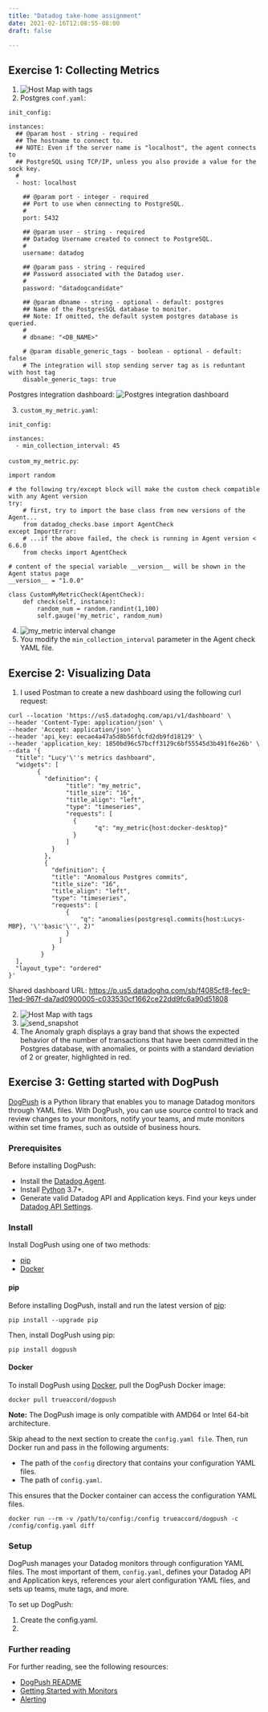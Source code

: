 ```yaml
---
title: "Datadog take-home assignment"
date: 2021-02-16T12:08:55-08:00
draft: false

---
```


## Exercise 1: Collecting Metrics

1. ![Host Map with tags](/images/1_1_hostmap_tags.png)
2. Postgres `conf.yaml`: 

```
init_config:

instances:
  ## @param host - string - required
  ## The hostname to connect to.
  ## NOTE: Even if the server name is "localhost", the agent connects to
  ## PostgreSQL using TCP/IP, unless you also provide a value for the sock key.
  #
  - host: localhost

    ## @param port - integer - required
    ## Port to use when connecting to PostgreSQL.
    #
    port: 5432

    ## @param user - string - required
    ## Datadog Username created to connect to PostgreSQL.
    #
    username: datadog

    ## @param pass - string - required
    ## Password associated with the Datadog user.
    #
    password: "datadogcandidate"

    ## @param dbname - string - optional - default: postgres
    ## Name of the PostgresSQL database to monitor.
    ## Note: If omitted, the default system postgres database is queried.
    #
    # dbname: "<DB_NAME>"

    # @param disable_generic_tags - boolean - optional - default: false
    # The integration will stop sending server tag as is reduntant with host tag
    disable_generic_tags: true
```
Postgres integration dashboard: 
![Postgres integration dashboard](/images/1_2_postgres_integration_dashboard.png)

3. `custom_my_metric.yaml`:

```
init_config:

instances:
  - min_collection_interval: 45
 ```

`custom_my_metric.py`:

```
import random 

# the following try/except block will make the custom check compatible with any Agent version
try:
    # first, try to import the base class from new versions of the Agent...
    from datadog_checks.base import AgentCheck
except ImportError:
    # ...if the above failed, the check is running in Agent version < 6.6.0
    from checks import AgentCheck

# content of the special variable __version__ will be shown in the Agent status page
__version__ = "1.0.0"

class CustomMyMetricCheck(AgentCheck):
    def check(self, instance):
        random_num = random.randint(1,100)
        self.gauge('my_metric', random_num)
```

4. ![my_metric interval change](/images/1_4_my_metric_interval_change.png)
5. You modify the `min_collection_interval` parameter in the Agent check YAML file.

## Exercise 2: Visualizing Data

1. I used Postman to create a new dashboard using the following curl request: 

```
curl --location 'https://us5.datadoghq.com/api/v1/dashboard' \
--header 'Content-Type: application/json' \
--header 'Accept: application/json' \ 
--header 'api_key: eecae4a47a5d8b56fdcfd2db9fd18129' \
--header 'application_key: 1850bd96c57bcff3129c6bf55545d3b491f6e26b' \
--data '{
  "title": "Lucy'\''s metrics dashboard",
  "widgets": [
        {
          "definition": {
                "title": "my_metric", 
                "title_size": "16", 
                "title_align": "left",
                "type": "timeseries",
                "requests": [
                  {
                        "q": "my_metric{host:docker-desktop}"
                  }
                ]
            }
          },
          {
            "definition": {
            "title": "Anomalous Postgres commits", 
            "title_size": "16", 
            "title_align": "left",   
            "type": "timeseries",
            "requests": [
                {
                    "q": "anomalies(postgresql.commits{host:Lucys-MBP}, '\''basic'\'', 2)"
                }
              ]
            }
         }
  ],
  "layout_type": "ordered"
}'
```

Shared dashboard URL: https://p.us5.datadoghq.com/sb/f4085cf8-fec9-11ed-967f-da7ad0900005-c033530cf1662ce22dd9fc6a90d51808

2. ![Host Map with tags](/images/2_2_past_5_min.png)
3. ![send_snapshot](/images/2_3_send_snapshot.png)
4. The Anomaly graph displays a gray band that shows the expected behavior of the number of transactions that have been committed in the Postgres database, with anomalies, or points with a standard deviation of 2 or greater, highlighted in red.

## Exercise 3: Getting started with DogPush

[DogPush](https://github.com/trueaccord/DogPush) is a Python library that enables you to manage Datadog monitors through YAML files. With DogPush, you can use source control to track and review changes to your monitors, notify your teams, and mute monitors within set time frames, such as outside of business hours.

### Prerequisites

Before installing DogPush:
- Install the [Datadog Agent](https://docs.datadoghq.com/getting_started/agent/).
- Install [Python](https://www.python.org/downloads/) 3.7+. 
- Generate valid Datadog API and Application keys. Find your keys under [Datadog API Settings](https://app.datadoghq.com/account/settings#api).

### Install

Install DogPush using one of two methods:
- [pip](#pip)
- [Docker](#docker)

#### pip

Before installing DogPush, install and run the latest version of [pip](https://pip.pypa.io/en/stable/cli/pip_install/):

```
pip install --upgrade pip
```

Then, install DogPush using pip:

```
pip install dogpush
```

#### Docker

To install DogPush using [Docker](https://docs.docker.com/get-docker/), pull the DogPush Docker image:

```
docker pull trueaccord/dogpush
```

**Note:** The DogPush image is only compatible with AMD64 or Intel 64-bit architecture.

Skip ahead to the next section to create the `config.yaml file`. Then, run Docker run and pass in the following arguments:
- The path of the `config` directory that contains your configuration YAML files.
- The path of `config.yaml`.

This ensures that the Docker container can access the configuration YAML files.

```
docker run --rm -v /path/to/config:/config trueaccord/dogpush -c /config/config.yaml diff
```

### Setup

DogPush manages your Datadog monitors through configuration YAML files. The most important of them, `config.yaml`, defines your Datadog API and Application keys, references your alert configuration YAML files, and sets up teams, mute tags, and more.

To set up DogPush:
1. Create the config.yaml.
2. 

### Further reading

For further reading, see the following resources:
- [DogPush README](https://github.com/trueaccord/DogPush/blob/master/README.md)
- [Getting Started with Monitors](https://docs.datadoghq.com/getting_started/monitors/)
- [Alerting](https://docs.datadoghq.com/monitors/)








